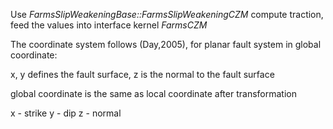Use *FarmsSlipWeakeningBase::FarmsSlipWeakeningCZM* compute traction, feed the values into interface kernel *FarmsCZM*

The coordinate system follows (Day,2005), for planar fault system in global coordinate:

x, y defines the fault surface, z is the normal to the fault surface

global coordinate is the same as local coordinate after transformation

x - strike
y - dip
z - normal